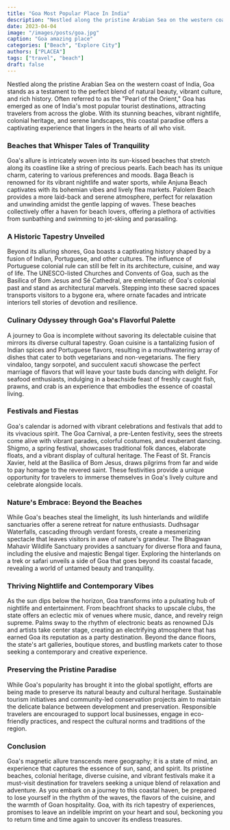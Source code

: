 ```yaml
---
title: "Goa Most Popular Place In India"
description: "Nestled along the pristine Arabian Sea on the western coast of India, Goa stands as a testament to the perfect blend of natural beauty."
date: 2023-04-04
image: "/images/posts/goa.jpg"
caption: "Goa amazing place"
categories: ["Beach", "Explore City"]
authors: ["PLACEA"]
tags: ["travel", "beach"]
draft: false
---
```


Nestled along the pristine Arabian Sea on the western coast of India, Goa stands as a testament to the perfect blend of natural beauty, vibrant culture, and rich history. Often referred to as the "Pearl of the Orient," Goa has emerged as one of India's most popular tourist destinations, attracting travelers from across the globe. With its stunning beaches, vibrant nightlife, colonial heritage, and serene landscapes, this coastal paradise offers a captivating experience that lingers in the hearts of all who visit.

### Beaches that Whisper Tales of Tranquility

Goa's allure is intricately woven into its sun-kissed beaches that stretch along its coastline like a string of precious pearls. Each beach has its unique charm, catering to various preferences and moods. Baga Beach is renowned for its vibrant nightlife and water sports, while Anjuna Beach captivates with its bohemian vibes and lively flea markets. Palolem Beach provides a more laid-back and serene atmosphere, perfect for relaxation and unwinding amidst the gentle lapping of waves. These beaches collectively offer a haven for beach lovers, offering a plethora of activities from sunbathing and swimming to jet-skiing and parasailing.

### A Historic Tapestry Unveiled

Beyond its alluring shores, Goa boasts a captivating history shaped by a fusion of Indian, Portuguese, and other cultures. The influence of Portuguese colonial rule can still be felt in its architecture, cuisine, and way of life. The UNESCO-listed Churches and Convents of Goa, such as the Basilica of Bom Jesus and Sé Cathedral, are emblematic of Goa's colonial past and stand as architectural marvels. Stepping into these sacred spaces transports visitors to a bygone era, where ornate facades and intricate interiors tell stories of devotion and resilience.

### Culinary Odyssey through Goa's Flavorful Palette

A journey to Goa is incomplete without savoring its delectable cuisine that mirrors its diverse cultural tapestry. Goan cuisine is a tantalizing fusion of Indian spices and Portuguese flavors, resulting in a mouthwatering array of dishes that cater to both vegetarians and non-vegetarians. The fiery vindaloo, tangy sorpotel, and succulent xacuti showcase the perfect marriage of flavors that will leave your taste buds dancing with delight. For seafood enthusiasts, indulging in a beachside feast of freshly caught fish, prawns, and crab is an experience that embodies the essence of coastal living.

### Festivals and Fiestas

Goa's calendar is adorned with vibrant celebrations and festivals that add to its vivacious spirit. The Goa Carnival, a pre-Lenten festivity, sees the streets come alive with vibrant parades, colorful costumes, and exuberant dancing. Shigmo, a spring festival, showcases traditional folk dances, elaborate floats, and a vibrant display of cultural heritage. The Feast of St. Francis Xavier, held at the Basilica of Bom Jesus, draws pilgrims from far and wide to pay homage to the revered saint. These festivities provide a unique opportunity for travelers to immerse themselves in Goa's lively culture and celebrate alongside locals.

### Nature's Embrace: Beyond the Beaches

While Goa's beaches steal the limelight, its lush hinterlands and wildlife sanctuaries offer a serene retreat for nature enthusiasts. Dudhsagar Waterfalls, cascading through verdant forests, create a mesmerizing spectacle that leaves visitors in awe of nature's grandeur. The Bhagwan Mahavir Wildlife Sanctuary provides a sanctuary for diverse flora and fauna, including the elusive and majestic Bengal tiger. Exploring the hinterlands on a trek or safari unveils a side of Goa that goes beyond its coastal facade, revealing a world of untamed beauty and tranquility.

### Thriving Nightlife and Contemporary Vibes

As the sun dips below the horizon, Goa transforms into a pulsating hub of nightlife and entertainment. From beachfront shacks to upscale clubs, the state offers an eclectic mix of venues where music, dance, and revelry reign supreme. Palms sway to the rhythm of electronic beats as renowned DJs and artists take center stage, creating an electrifying atmosphere that has earned Goa its reputation as a party destination. Beyond the dance floors, the state's art galleries, boutique stores, and bustling markets cater to those seeking a contemporary and creative experience.

### Preserving the Pristine Paradise

While Goa's popularity has brought it into the global spotlight, efforts are being made to preserve its natural beauty and cultural heritage. Sustainable tourism initiatives and community-led conservation projects aim to maintain the delicate balance between development and preservation. Responsible travelers are encouraged to support local businesses, engage in eco-friendly practices, and respect the cultural norms and traditions of the region.

### Conclusion

Goa's magnetic allure transcends mere geography; it is a state of mind, an experience that captures the essence of sun, sand, and spirit. Its pristine beaches, colonial heritage, diverse cuisine, and vibrant festivals make it a must-visit destination for travelers seeking a unique blend of relaxation and adventure. As you embark on a journey to this coastal haven, be prepared to lose yourself in the rhythm of the waves, the flavors of the cuisine, and the warmth of Goan hospitality. Goa, with its rich tapestry of experiences, promises to leave an indelible imprint on your heart and soul, beckoning you to return time and time again to uncover its endless treasures.
